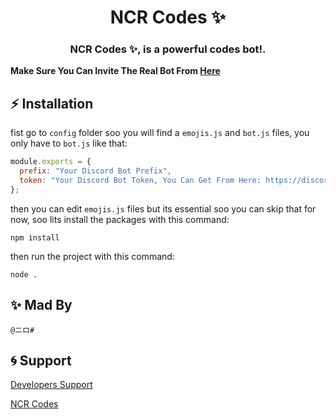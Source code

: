 <h1 align="center">NCR Codes ✨</h1>

<h3 align="center">NCR Codes ✨, is a powerful codes bot!.</h3>

**Make Sure You Can Invite The Real Bot From [Here](https://discord.com/oauth2/authorize?client_id=780558820640423966&permissions=1647832432&scope=bot%20applications.commands)**

## ⚡ Installation

fist go to `config` folder soo you will find a `emojis.js` and `bot.js` files, you only have to `bot.js` like that:

```js
module.exports = {
  prefix: "Your Discord Bot Prefix",
  token: "Your Discord Bot Token, You Can Get From Here: https://discord.com/developers/applications/"
};
```

then you can edit `emojis.js` files but its essential soo you can skip that for now, soo lits install the packages with this command:

```npm install```

then run the project with this command:

```node .```

## ✨ Mad By

```@ニロ#```

## 🌀 Support

[Developers Support](https://discord.gg/qA9qKe8Ubx)

[NCR Codes](https://discord.gg/WR6y9XB7dU)
 
